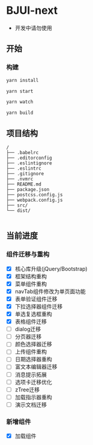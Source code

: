 # BJUI-next

- 开发中请勿使用


## 开始

### 构建

```sh
yarn install
```

```sh
yarn start
```
```sh
yarn watch
```

```sh
yarn build
```

## 项目结构

```
/
├── .babelrc
├── .editorconfig
├── .eslintignore
├── .eslintrc
├── .gitignore
├── .nvmrc
├── README.md
├── package.json
├── postcss.config.js
├── webpack.config.js
├── src/
└── dist/
  
```

## 当前进度

### 组件迁移与重构

- [x] 核心库升级(jQuery/Bootstrap)
- [x] 框架结构重构
- [x] 菜单组件重构
- [x] navTab组件修改为单页面功能
- [x] 表单验证组件迁移
- [x] 下拉选择器组件迁移
- [x] 单选复选框重构
- [x] 表格组件迁移
- [ ] dialog迁移
- [ ] 分页器迁移
- [ ] 颜色选择器迁移
- [ ] 上传组件重构
- [ ] 日期选择器重构
- [ ] 富文本编辑器迁移
- [ ] 消息提示拓展
- [ ] 选项卡迁移优化
- [ ] zTree迁移
- [ ] 加载指示器重构
- [ ] 演示文档迁移

### 新增组件

- [x] 加载组件

